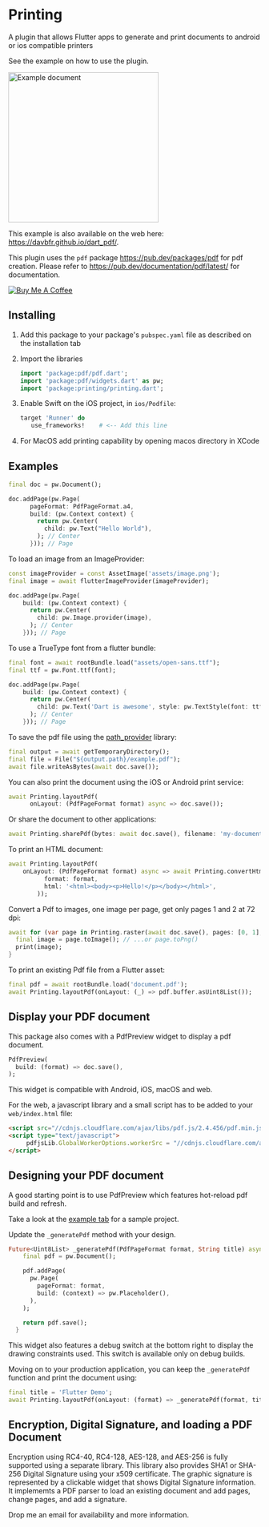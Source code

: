 # Printing

A plugin that allows Flutter apps to generate and print
documents to android or ios compatible printers

See the example on how to use the plugin.

<img alt="Example document" src="https://raw.githubusercontent.com/DavBfr/dart_pdf/master/printing/example.png" width="300">

This example is also available on the web here: <https://davbfr.github.io/dart_pdf/>.

This plugin uses the `pdf` package <https://pub.dev/packages/pdf>
for pdf creation. Please refer to <https://pub.dev/documentation/pdf/latest/>
for documentation.

[![Buy Me A Coffee](https://bmc-cdn.nyc3.digitaloceanspaces.com/BMC-button-images/custom_images/orange_img.png "Buy Me A Coffee")](https://www.buymeacoffee.com/JORBmbw9h "Buy Me A Coffee")

## Installing

1. Add this package to your package's `pubspec.yaml` file as described
   on the installation tab

2. Import the libraries

   ```dart
   import 'package:pdf/pdf.dart';
   import 'package:pdf/widgets.dart' as pw;
   import 'package:printing/printing.dart';
   ```

3. Enable Swift on the iOS project, in `ios/Podfile`:

   ```Ruby
   target 'Runner' do
      use_frameworks!    # <-- Add this line
   ```
4. For MacOS add printing capability by opening macos directory in XCode


## Examples

```dart
final doc = pw.Document();

doc.addPage(pw.Page(
      pageFormat: PdfPageFormat.a4,
      build: (pw.Context context) {
        return pw.Center(
          child: pw.Text("Hello World"),
        ); // Center
      })); // Page
```

To load an image from an ImageProvider:

```dart
const imageProvider = const AssetImage('assets/image.png');
final image = await flutterImageProvider(imageProvider);

doc.addPage(pw.Page(
    build: (pw.Context context) {
      return pw.Center(
        child: pw.Image.provider(image),
      ); // Center
    })); // Page
```

To use a TrueType font from a flutter bundle:

```dart
final font = await rootBundle.load("assets/open-sans.ttf");
final ttf = pw.Font.ttf(font);

doc.addPage(pw.Page(
    build: (pw.Context context) {
      return pw.Center(
        child: pw.Text('Dart is awesome', style: pw.TextStyle(font: ttf, fontSize: 40)),
      ); // Center
    })); // Page
```

To save the pdf file using the [path_provider](https://pub.dev/packages/path_provider) library:

```dart
final output = await getTemporaryDirectory();
final file = File("${output.path}/example.pdf");
await file.writeAsBytes(await doc.save());
```

You can also print the document using the iOS or Android print service:

```dart
await Printing.layoutPdf(
      onLayout: (PdfPageFormat format) async => doc.save());
```

Or share the document to other applications:

```dart
await Printing.sharePdf(bytes: await doc.save(), filename: 'my-document.pdf');
```

To print an HTML document:

```dart
await Printing.layoutPdf(
    onLayout: (PdfPageFormat format) async => await Printing.convertHtml(
          format: format,
          html: '<html><body><p>Hello!</p></body></html>',
        ));
```

Convert a Pdf to images, one image per page, get only pages 1 and 2 at 72 dpi:

```dart
await for (var page in Printing.raster(await doc.save(), pages: [0, 1], dpi: 72)) {
  final image = page.toImage(); // ...or page.toPng()
  print(image);
}
```

To print an existing Pdf file from a Flutter asset:

```dart
final pdf = await rootBundle.load('document.pdf');
await Printing.layoutPdf(onLayout: (_) => pdf.buffer.asUint8List());
```

## Display your PDF document

This package also comes with a PdfPreview widget to display a pdf document.

```dart
PdfPreview(
  build: (format) => doc.save(),
);
```

This widget is compatible with Android, iOS, macOS and web.

For the web, a javascript library and a small script has to be added to
your `web/index.html` file:

```html
<script src="//cdnjs.cloudflare.com/ajax/libs/pdf.js/2.4.456/pdf.min.js"></script>
<script type="text/javascript">
     pdfjsLib.GlobalWorkerOptions.workerSrc = "//cdnjs.cloudflare.com/ajax/libs/pdf.js/2.4.456/pdf.worker.min.js";
</script>
```

## Designing your PDF document

A good starting point is to use PdfPreview which features hot-reload pdf build
and refresh.

Take a look at the [example tab](example) for a sample project.

Update the `_generatePdf` method with your design.

```dart
Future<Uint8List> _generatePdf(PdfPageFormat format, String title) async {
    final pdf = pw.Document();

    pdf.addPage(
      pw.Page(
        pageFormat: format,
        build: (context) => pw.Placeholder(),
      ),
    );

    return pdf.save();
  }
```

This widget also features a debug switch at the bottom right to display the
drawing constraints used. This switch is available only on debug builds.

Moving on to your production application, you can keep the `_generatePdf`
function and print the document using:

```dart
final title = 'Flutter Demo';
await Printing.layoutPdf(onLayout: (format) => _generatePdf(format, title));
```

## Encryption, Digital Signature, and loading a PDF Document

Encryption using RC4-40, RC4-128, AES-128, and AES-256 is fully supported using a separate library.
This library also provides SHA1 or SHA-256 Digital Signature using your x509 certificate. The graphic signature is represented by a clickable widget that shows Digital Signature information.
It implememts a PDF parser to load an existing document and add pages, change pages, and add a signature.

Drop me an email for availability and more information.
